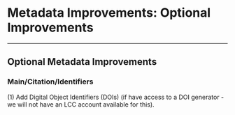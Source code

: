 # Metadata Improvements: Optional Improvements

---

## Optional Metadata Improvements 

### Main/Citation/Identifiers

(1) Add Digital Object Identifiers \(DOIs\) \(if have access to a DOI generator - we will not have an LCC account available for this\).

